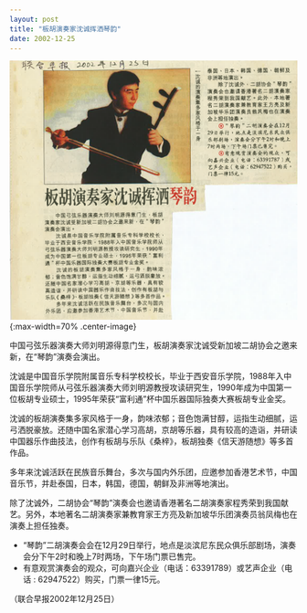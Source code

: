 ```yaml
---
layout: post
title: "板胡演奏家沈诚挥洒琴韵"
date: 2002-12-25
---
```

![](/files/shencheng.png){:max-width=70% .center-image}

中国弓弦乐器演奏大师刘明源得意门生，板胡演奏家沈诚受新加坡二胡协会之邀来新，在“琴韵”演奏会演出。

沈诚是中国音乐学院附属音乐专科学校校长，毕业于西安音乐学院，1988年入中国音乐学院师从弓弦乐器演奏大师刘明源教授攻读研究生，1990年成为中国第一位板胡专业硕士，1995年荣获“富利通”杯中国乐器国际独奏大赛板胡专业金奖。

沈诚的板胡演奏集多家风格于一身，韵味浓郁；音色饱满甘醇，运指生动细腻，运弓洒脱豪放。还随中国名家潜心学习高胡，京胡等乐器，具有较高的造诣，并研读中国器乐作曲技法，创作有板胡与乐队《桑梓》，板胡独奏《信天游随想》等多首作品。

多年来沈诚活跃在民族音乐舞台，多次与国内外乐团，应邀参加香港艺术节，中国音乐节，并赴泰国，日本，韩国，德国，朝鲜及非洲等地演出。

除了沈诚外，二胡协会“琴韵”演奏会也邀请香港著名二胡演奏家程秀荣到我国献艺。另外，本地著名二胡演奏家兼教育家王方亮及新加坡华乐团演奏员翁凤梅也在演奏上担任独奏。

- “琴韵”二胡演奏会会在12月29日举行，地点是淡滨尼东民众俱乐部剧场，演奏会分下午2时和晚上7时两场，下午场门票已售完。
- 有意观赏演奏会的观众，可向嘉兴企业（电话：63391789）或艺声企业（电话 : 62947522）购买，门票一律15元。

（联合早报2002年12月25日）
